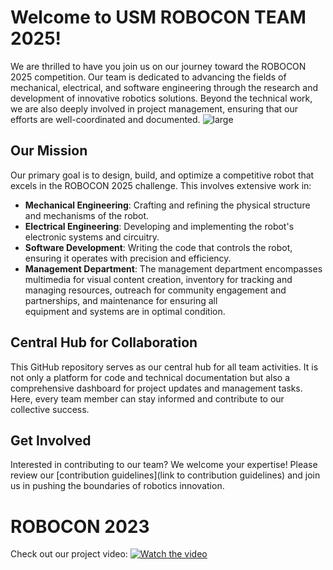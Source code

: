 # Welcome to USM ROBOCON TEAM 2025!

We are thrilled to have you join us on our journey toward the ROBOCON 2025 competition. Our team is dedicated to advancing the fields of mechanical, electrical, and software engineering through the research and development of innovative robotics solutions. Beyond the technical work, we are also deeply involved in project management, ensuring that our efforts are well-coordinated and documented.
![large](https://github.com/user-attachments/assets/ba2f7677-f026-4693-a182-16185ddf8309)


## Our Mission
Our primary goal is to design, build, and optimize a competitive robot that excels in the ROBOCON 2025 challenge. This involves extensive work in:
- **Mechanical Engineering**: Crafting and refining the physical structure and mechanisms of the robot.
- **Electrical Engineering**: Developing and implementing the robot's electronic systems and circuitry.
- **Software Development**: Writing the code that controls the robot, ensuring it operates with precision and efficiency.
- **Management Department**: The management department encompasses multimedia for visual content creation, inventory for tracking and managing resources, outreach for community engagement and partnerships, and maintenance for ensuring all   
                             equipment and systems are in optimal condition.
  

## Central Hub for Collaboration
This GitHub repository serves as our central hub for all team activities. It is not only a platform for code and technical documentation but also a comprehensive dashboard for project updates and management tasks. Here, every team member can stay informed and contribute to our collective success.


## Get Involved
Interested in contributing to our team? We welcome your expertise! Please review our [contribution guidelines](link to contribution guidelines) and join us in pushing the boundaries of robotics innovation.



# ROBOCON 2023
Check out our project video:
[![Watch the video](https://img.youtube.com/vi/VIDEO_ID/maxresdefault.jpg)](https://www.youtube.com/watch?v=yY-7Zocelrg&t=3s)
